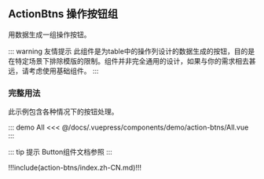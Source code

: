 ## ActionBtns 操作按钮组

用数据生成一组操作按钮。

::: warning 友情提示
此组件是为table中的操作列设计的数据生成的按钮，目的是在特定场景下排除模版的限制。组件并非完全通用的设计，如果与你的需求相去甚远，请考虑使用基础组件。
:::

### 完整用法

此示例包含各种情况下的按钮处理。

::: demo All
<<< @/docs/.vuepress/components/demo/action-btns/All.vue
:::

::: tip 提示
Button组件文档参照 <element-link component="Button"></element-link>
:::


!!!include(action-btns/index.zh-CN.md)!!!